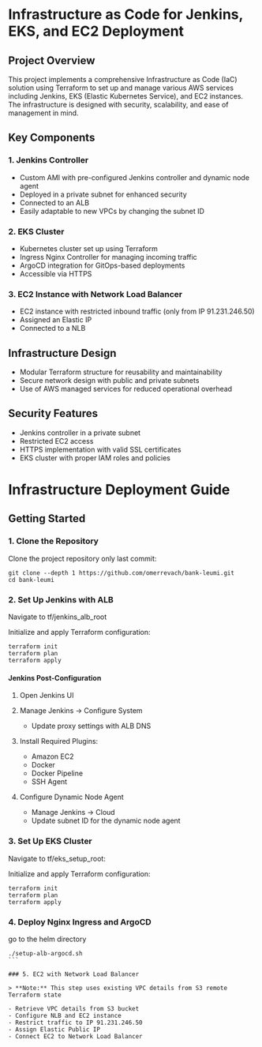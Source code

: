 # Infrastructure as Code for Jenkins, EKS, and EC2 Deployment

## Project Overview

This project implements a comprehensive Infrastructure as Code (IaC) solution using Terraform to set up and manage various AWS services including Jenkins, EKS (Elastic Kubernetes Service), and EC2 instances. The infrastructure is designed with security, scalability, and ease of management in mind.

## Key Components

### 1. Jenkins Controller

- Custom AMI with pre-configured Jenkins controller and dynamic node agent
- Deployed in a private subnet for enhanced security
- Connected to an ALB 
- Easily adaptable to new VPCs by changing the subnet ID

### 2. EKS Cluster

- Kubernetes cluster set up using Terraform
- Ingress Nginx Controller for managing incoming traffic
- ArgoCD integration for GitOps-based deployments
- Accessible via HTTPS

### 3. EC2 Instance with Network Load Balancer

- EC2 instance with restricted inbound traffic (only from IP 91.231.246.50)
- Assigned an Elastic IP
- Connected to a NLB

## Infrastructure Design

- Modular Terraform structure for reusability and maintainability
- Secure network design with public and private subnets
- Use of AWS managed services for reduced operational overhead

## Security Features

- Jenkins controller in a private subnet
- Restricted EC2 access
- HTTPS implementation with valid SSL certificates
- EKS cluster with proper IAM roles and policies

# Infrastructure Deployment Guide

## Getting Started

### 1. Clone the Repository

Clone the project repository only last commit:

```
git clone --depth 1 https://github.com/omerrevach/bank-leumi.git
cd bank-leumi
```

### 2. Set Up Jenkins with ALB

Navigate to tf/jenkins_alb_root

Initialize and apply Terraform configuration:
```
terraform init
terraform plan
terraform apply
```

#### Jenkins Post-Configuration

1. Open Jenkins UI
2. Manage Jenkins -> Configure System
   - Update proxy settings with ALB DNS

3. Install Required Plugins:
   - Amazon EC2
   - Docker
   - Docker Pipeline
   - SSH Agent

4. Configure Dynamic Node Agent
   - Manage Jenkins -> Cloud
   - Update subnet ID for the dynamic node agent

### 3. Set Up EKS Cluster

Navigate to tf/eks_setup_root:

Initialize and apply Terraform configuration:
```
terraform init
terraform plan
terraform apply
```

### 4. Deploy Nginx Ingress and ArgoCD

go to the helm directory

````
./setup-alb-argocd.sh
```

### 5. EC2 with Network Load Balancer

> **Note:** This step uses existing VPC details from S3 remote Terraform state

- Retrieve VPC details from S3 bucket
- Configure NLB and EC2 instance
- Restrict traffic to IP 91.231.246.50
- Assign Elastic Public IP
- Connect EC2 to Network Load Balancer